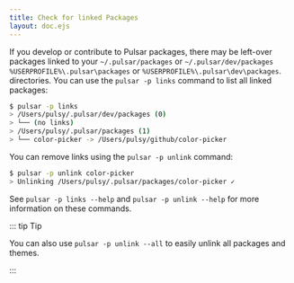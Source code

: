 ```yaml
---
title: Check for linked Packages
layout: doc.ejs
---
```


If you develop or contribute to Pulsar packages, there may be left-over packages linked to your <span class="platform-mac platform-linux">`~/.pulsar/packages` or `~/.pulsar/dev/packages`</span> <span class="platform-win">`%USERPROFILE%\.pulsar\packages` or `%USERPROFILE%\.pulsar\dev\packages`</span>. directories. You can use the `pulsar -p links` command to list all linked packages:

```sh
$ pulsar -p links
> /Users/pulsy/.pulsar/dev/packages (0)
> └── (no links)
> /Users/pulsy/.pulsar/packages (1)
> └── color-picker -> /Users/pulsy/github/color-picker
```

You can remove links using the `pulsar -p unlink` command:

```sh
$ pulsar -p unlink color-picker
> Unlinking /Users/pulsy/.pulsar/packages/color-picker ✓
```

See `pulsar -p links --help` and `pulsar -p unlink --help` for more information on these commands.

::: tip Tip

You can also use `pulsar -p unlink --all` to easily unlink all packages and themes.

:::
